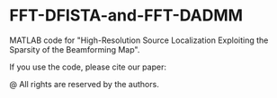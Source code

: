 # FFT-DFISTA-and-FFT-DADMM
MATLAB code for "High-Resolution Source Localization Exploiting the Sparsity of the Beamforming Map".

If you use the code, please cite our paper:

@ All rights are reserved by the authors.
